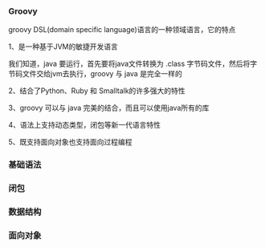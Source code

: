 ### Groovy

groovy DSL(domain specific language)语言的一种领域语言，它的特点

1、是一种基于JVM的敏捷开发语言
 
 我们知道，java 要运行，首先要将java文件转换为
.class 字节码文件，然后将字节码文件交给jvm去执行，groovy 与 java 是完全一样的

2、结合了Python、Ruby 和 Smalltalk的许多强大的特性

3、groovy 可以与 java 完美的结合，而且可以使用java所有的库

4、语法上支持动态类型，闭包等新一代语言特性

5、既支持面向对象也支持面向过程编程

### 基础语法


### 闭包


### 数据结构


### 面向对象